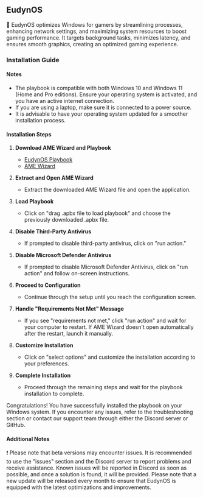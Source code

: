 ## EudynOS

🐍 EudynOS optimizes Windows for gamers by streamlining processes, enhancing network settings, and maximizing system resources to boost gaming performance. It targets background tasks, minimizes latency, and ensures smooth graphics, creating an optimized gaming experience.

### Installation Guide

#### Notes
- The playbook is compatible with both Windows 10 and Windows 11 (Home and Pro editions). Ensure your operating system is activated, and you have an active internet connection.
- If you are using a laptop, make sure it is connected to a power source.
- It is advisable to have your operating system updated for a smoother installation process.

#### Installation Steps

1. **Download AME Wizard and Playbook**
   - [EudynOS Playbook](https://github.com/Eudyn/EudynOS/releases)
   - [AME Wizard](https://download.ameliorated.io/AME%20Wizard%20Beta.zip)

2. **Extract and Open AME Wizard**
   - Extract the downloaded AME Wizard file and open the application.

3. **Load Playbook**
   - Click on "drag .apbx file to load playbook" and choose the previously downloaded .apbx file.

4. **Disable Third-Party Antivirus**
   - If prompted to disable third-party antivirus, click on "run action."

5. **Disable Microsoft Defender Antivirus**
   - If prompted to disable Microsoft Defender Antivirus, click on "run action" and follow on-screen instructions.

6. **Proceed to Configuration**
   - Continue through the setup until you reach the configuration screen.

7. **Handle "Requirements Not Met" Message**
   - If you see "requirements not met," click "run action" and wait for your computer to restart. If AME Wizard doesn't open automatically after the restart, launch it manually.

8. **Customize Installation**
   - Click on "select options" and customize the installation according to your preferences.

9. **Complete Installation**
   - Proceed through the remaining steps and wait for the playbook installation to complete.

Congratulations! You have successfully installed the playbook on your Windows system. If you encounter any issues, refer to the troubleshooting section or contact our support team through either the Discord server or GitHub.

#### Additional Notes
❗️ Please note that beta versions may encounter issues. It is recommended to use the "issues" section and the Discord server to report problems and receive assistance. Known issues will be reported in Discord as soon as possible, and once a solution is found, it will be provided.
Please note that a new update will be released every month to ensure that EudynOS is equipped with the latest optimizations and improvements.

